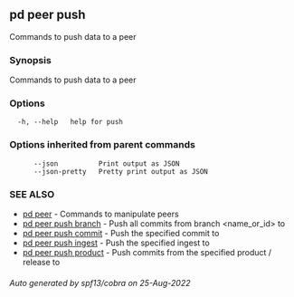 ## pd peer push

Commands to push data to a peer

### Synopsis

Commands to push data to a peer

### Options

```
  -h, --help   help for push
```

### Options inherited from parent commands

```
      --json          Print output as JSON
      --json-pretty   Pretty print output as JSON
```

### SEE ALSO

* [pd peer](/docs/commands/pd_peer.html)	 - Commands to manipulate peers
* [pd peer push branch](/docs/commands/pd_peer_push_branch.html)	 - Push all commits from branch <name_or_id> to <peername>
* [pd peer push commit](/docs/commands/pd_peer_push_commit.html)	 - Push the specified commit <id> to <peername>
* [pd peer push ingest](/docs/commands/pd_peer_push_ingest.html)	 - Push the specified ingest to <peername>
* [pd peer push product](/docs/commands/pd_peer_push_product.html)	 - Push commits from the specified product / release to <peername>

###### Auto generated by spf13/cobra on 25-Aug-2022
